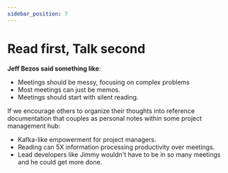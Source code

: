 ```yaml
---
sidebar_position: 7
---
```


# Read first, Talk second

**Jeff Bezos said something like**:

- Meetings should be messy, focusing on complex problems
- Most meetings can just be memos.
- Meetings should start with silent reading.

If we encourage others to organize their thoughts into reference documentation that couples as personal notes within some project management hub:

- Kafka-like empowerment for project managers.
- Reading can 5X information processing productivity over meetings.
- Lead developers like Jimmy wouldn't have to be in so many meetings and he could get more done.
